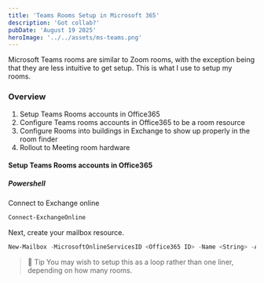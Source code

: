 ```yaml
---
title: 'Teams Rooms Setup in Microsoft 365'
description: 'Got collab?'
pubDate: 'August 19 2025'
heroImage: '../../assets/ms-teams.png'
---
```



Microsoft Teams rooms are similar to Zoom rooms, with the exception being that they are less intuitive to get setup. This is what I use to setup my rooms.

### Overview

1. Setup Teams Rooms accounts in Office365
2. Configure Teams rooms accounts in Office365 to be a room resource
3. Configure Rooms into buildings in Exchange to show up properly in the room finder
4. Rollout to Meeting room hardware

#### Setup Teams Rooms accounts in Office365
##### Powershell
Connect to Exchange online
```powershell
Connect-ExchangeOnline
```

Next, create your mailbox resource. 
```powershell
New-Mailbox -MicrosoftOnlineServicesID <Office365 ID> -Name <String> -Alias <string> -Room -EnableRoomMailboxAccount $true  -RoomMailboxPassword (ConvertTo-SecureString -String '<Password>' -AsPlainText -Force)
```
> 📘 Tip
> You may wish to setup this as a loop rather than one liner, depending on how many rooms. 